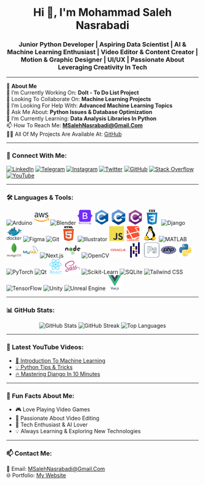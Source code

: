 <h1 align="center">Hi 👋, I'm Mohammad Saleh Nasrabadi</h1>
<h3 align="center">Junior Python Developer | Aspiring Data Scientist | AI & Machine Learning Enthusiast | Video Editor & Content Creator | Motion & Graphic Designer | UI/UX | Passionate About Leveraging Creativity In Tech</h3>

---

🌟 **About Me**  
🔭 I’m Currently Working On: **DoIt - To Do List Project**  
👯 Looking To Collaborate On: **Machine Learning Projects**  
🤝 I’m Looking For Help With: **Advanced Machine Learning Topics**  
💬 Ask Me About: **Python Issues & Database Optimization**  
🌱 I’m Currently Learning: **Data Analysis Libraries In Python**  
📫 How To Reach Me: **MSalehNasrabadi@Gmail.Com**  
👨‍💻 All Of My Projects Are Available At: [GitHub](https://github.com/ItzSqleh)

---

### 🚀 Connect With Me:
<p align="left">  
<a href="https://linkedin.com/in/Sqleh" target="_blank"><img src="https://raw.githubusercontent.com/rahuldkjain/github-profile-readme-generator/master/src/images/icons/Social/linked-in-alt.svg" alt="LinkedIn" height="30" width="40" /></a>   
<a href="https://t.me/ItzSqleh" target="_blank"><img src="https://img.icons8.com/ios-filled/30/ffffff/telegram-app.png" alt="Telegram" height="30" width="30" /></a>   
<a href="https://instagram.com/ItzSqleh" target="_blank"><img src="https://raw.githubusercontent.com/rahuldkjain/github-profile-readme-generator/master/src/images/icons/Social/instagram.svg" alt="Instagram" height="30" width="40" /></a>   
<a href="https://twitter.com/ItzSqleh" target="_blank"><img src="https://raw.githubusercontent.com/rahuldkjain/github-profile-readme-generator/master/src/images/icons/Social/twitter.svg" alt="Twitter" height="30" width="40" /></a>   
<a href="https://github.com/ItzSqleh" target="_blank"><img src="https://raw.githubusercontent.com/rahuldkjain/github-profile-readme-generator/master/src/images/icons/Social/github.svg" alt="GitHub" height="30" width="40" /></a>   
<a href="https://stackoverflow.com/users/27679194/Saleh" target="_blank"><img src="https://raw.githubusercontent.com/rahuldkjain/github-profile-readme-generator/master/src/images/icons/Social/stack-overflow.svg" alt="Stack Overflow" height="30" width="40" /></a>   
<a href="https://www.youtube.com/@SalehMc1" target="_blank"><img src="https://raw.githubusercontent.com/rahuldkjain/github-profile-readme-generator/master/src/images/icons/Social/youtube.svg" alt="YouTube" height="30" width="40" /></a>  
</p>

---

### 🛠️ Languages & Tools:
<p align="left">
  <img src="https://cdn.worldvectorlogo.com/logos/arduino-1.svg" alt="Arduino" width="40" height="40"/>
  <img src="https://raw.githubusercontent.com/devicons/devicon/master/icons/amazonwebservices/amazonwebservices-original-wordmark.svg" alt="AWS" width="40" height="40"/>
  <img src="https://download.blender.org/branding/community/blender_community_badge_white.svg" alt="Blender" width="40" height="40"/>
  <img src="https://raw.githubusercontent.com/devicons/devicon/master/icons/bootstrap/bootstrap-plain-wordmark.svg" alt="Bootstrap" width="40" height="40"/>
  <img src="https://raw.githubusercontent.com/devicons/devicon/master/icons/c/c-original.svg" alt="C" width="40" height="40"/>
  <img src="https://raw.githubusercontent.com/devicons/devicon/master/icons/cplusplus/cplusplus-original.svg" alt="C++" width="40" height="40"/>
  <img src="https://raw.githubusercontent.com/devicons/devicon/master/icons/csharp/csharp-original.svg" alt="C#" width="40" height="40"/>
  <img src="https://raw.githubusercontent.com/devicons/devicon/master/icons/css3/css3-original-wordmark.svg" alt="CSS3" width="40" height="40"/>
  <img src="https://cdn.worldvectorlogo.com/logos/django.svg" alt="Django" width="40" height="40"/>
  <img src="https://raw.githubusercontent.com/devicons/devicon/master/icons/docker/docker-original-wordmark.svg" alt="Docker" width="40" height="40"/>
  <img src="https://www.vectorlogo.zone/logos/figma/figma-icon.svg" alt="Figma" width="40" height="40"/>
  <img src="https://www.vectorlogo.zone/logos/git-scm/git-scm-icon.svg" alt="Git" width="40" height="40"/>
  <img src="https://raw.githubusercontent.com/devicons/devicon/master/icons/html5/html5-original-wordmark.svg" alt="HTML5" width="40" height="40"/>
  <img src="https://www.vectorlogo.zone/logos/adobe_illustrator/adobe_illustrator-icon.svg" alt="Illustrator" width="40" height="40"/>
  <img src="https://raw.githubusercontent.com/devicons/devicon/master/icons/javascript/javascript-original.svg" alt="JavaScript" width="40" height="40"/>
  <img src="https://raw.githubusercontent.com/devicons/devicon/master/icons/laravel/laravel-plain-wordmark.svg" alt="Laravel" width="40" height="40"/>
  <img src="https://raw.githubusercontent.com/devicons/devicon/master/icons/linux/linux-original.svg" alt="Linux" width="40" height="40"/>
  <img src="https://upload.wikimedia.org/wikipedia/commons/2/21/Matlab_Logo.png" alt="MATLAB" width="40" height="40"/>
  <img src="https://raw.githubusercontent.com/devicons/devicon/master/icons/mongodb/mongodb-original-wordmark.svg" alt="MongoDB" width="40" height="40"/>
  <img src="https://raw.githubusercontent.com/devicons/devicon/master/icons/mysql/mysql-original-wordmark.svg" alt="MySQL" width="40" height="40"/>
  <img src="https://cdn.worldvectorlogo.com/logos/nextjs-2.svg" alt="Next.js" width="40" height="40"/>
  <img src="https://raw.githubusercontent.com/devicons/devicon/master/icons/nodejs/nodejs-original-wordmark.svg" alt="Node.js" width="40" height="40"/>
  <img src="https://www.vectorlogo.zone/logos/opencv/opencv-icon.svg" alt="OpenCV" width="40" height="40"/>
  <img src="https://raw.githubusercontent.com/devicons/devicon/master/icons/oracle/oracle-original.svg" alt="Oracle" width="40" height="40"/>
  <img src="https://raw.githubusercontent.com/devicons/devicon/2ae2a900d2f041da66e950e4d48052658d850630/icons/pandas/pandas-original.svg" alt="Pandas" width="40" height="40"/>
  <img src="https://raw.githubusercontent.com/devicons/devicon/master/icons/photoshop/photoshop-line.svg" alt="Photoshop" width="40" height="40"/>
  <img src="https://raw.githubusercontent.com/devicons/devicon/master/icons/php/php-original.svg" alt="PHP" width="40" height="40"/>
  <img src="https://raw.githubusercontent.com/devicons/devicon/master/icons/python/python-original.svg" alt="Python" width="40" height="40"/>
  <img src="https://www.vectorlogo.zone/logos/pytorch/pytorch-icon.svg" alt="PyTorch" width="40" height="40"/>
  <img src="https://upload.wikimedia.org/wikipedia/commons/0/0b/Qt_logo_2016.svg" alt="Qt" width="40" height="40"/>
  <img src="https://raw.githubusercontent.com/devicons/devicon/master/icons/react/react-original-wordmark.svg" alt="React" width="40" height="40"/>
  <img src="https://raw.githubusercontent.com/devicons/devicon/master/icons/sass/sass-original.svg" alt="SASS" width="40" height="40"/>
  <img src="https://upload.wikimedia.org/wikipedia/commons/0/05/Scikit_learn_logo_small.svg" alt="Scikit-Learn" width="40" height="40"/>
  <img src="https://www.vectorlogo.zone/logos/sqlite/sqlite-icon.svg" alt="SQLite" width="40" height="40"/>
  <img src="https://www.vectorlogo.zone/logos/tailwindcss/tailwindcss-icon.svg" alt="Tailwind CSS" width="40" height="40"/>
  <img src="https://www.vectorlogo.zone/logos/tensorflow/tensorflow-icon.svg" alt="TensorFlow" width="40" height="40"/>
  <img src="https://www.vectorlogo.zone/logos/unity3d/unity3d-icon.svg" alt="Unity" width="40" height="40"/>
  <img src="https://raw.githubusercontent.com/kenangundogan/fontisto/036b7eca71aab1bef8e6a0518f7329f13ed62f6b/icons/svg/brand/unreal-engine.svg" alt="Unreal Engine" width="40" height="40"/>
  <img src="https://raw.githubusercontent.com/devicons/devicon/master/icons/vuejs/vuejs-original-wordmark.svg" alt="Vue.js" width="40" height="40"/>
</p>

---

### 📊 GitHub Stats:
<p align="center">
<img src="https://github-readme-stats.vercel.app/api?username=itzsqleh&show_icons=true&theme=dark" alt="GitHub Stats" />
<img src="https://github-readme-streak-stats.herokuapp.com/?user=itzsqleh&theme=dark" alt="GitHub Streak" />
<img src="https://github-readme-stats.vercel.app/api/top-langs/?username=itzsqleh&layout=compact&theme=dark" alt="Top Languages" />
</p>

---

### 🎥 Latest YouTube Videos:
<!-- YOUTUBE:START -->
- [🚀 Introduction To Machine Learning](https://www.youtube.com/watch?v=yourvideo1)
- [💡 Python Tips & Tricks](https://www.youtube.com/watch?v=yourvideo2)
- [🔥 Mastering Django In 10 Minutes](https://www.youtube.com/watch?v=yourvideo3)
<!-- YOUTUBE:END -->

---

### 🎯 Fun Facts About Me:
- 🎮 Love Playing Video Games
- 🎥 Passionate About Video Editing
- 🚀 Tech Enthusiast & AI Lover
- 💡 Always Learning & Exploring New Technologies

---

### 📫 Contact Me:
📧 Email: [MSalehNasrabadi@Gmail.Com](mailto:MSalehNasrabadi@Gmail.Com)  
🌐 Portfolio: [My Website](https://ItzSqleh.Github.io)  
